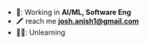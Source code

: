 
-   📖: Working in  **AI/ML, Software Eng**
-   :crayon: reach me **josh.anish1@gmail.com**
-   👱‍♂️: Unlearning 

